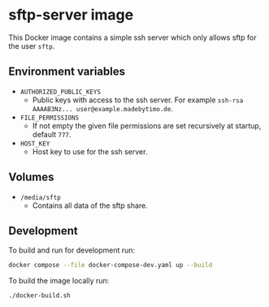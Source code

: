 # sftp-server image

This Docker image contains a simple ssh server which only allows sftp for the user `sftp`.


## Environment variables

- `AUTHORIZED_PUBLIC_KEYS`
    - Public keys with access to the ssh server. For example `ssh-rsa AAAAB3Nz... user@example.madebytimo.de`.
- `FILE_PERMISSIONS`
    - If not empty the given file permissions are set recursively at startup, default `777`.
- `HOST_KEY`
    - Host key to use for the ssh server.


## Volumes

- `/media/sftp`
    - Contains all data of the sftp share.


## Development

To build and run for development run:
```bash
docker compose --file docker-compose-dev.yaml up --build
```

To build the image locally run:
```bash
./docker-build.sh
```
